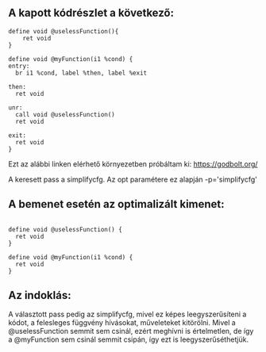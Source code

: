
## A kapott kódrészlet a következő:

```
define void @uselessFunction(){
    ret void
}

define void @myFunction(i1 %cond) {
entry:
  br i1 %cond, label %then, label %exit

then:
  ret void

unr:
  call void @uselessFunction()  
  ret void

exit:
  ret void
}
```

Ezt az alábbi linken elérhető környezetben próbáltam ki: https://godbolt.org/

A keresett pass a simplifycfg. Az opt paramétere ez alapján -p='simplifycfg'

## A bemenet esetén az optimalizált kimenet:

```

define void @uselessFunction() {
  ret void
}

define void @myFunction(i1 %cond) {
  ret void
}

```
## Az indoklás:

A választott pass pedig az simplifycfg, mivel ez képes leegyszerűsíteni a kódot, a felesleges függvény hívásokat, műveleteket kitörölni. Mivel a @uselessFunction semmit sem csinál, ezért meghívni is értelmetlen, de így a @myFunction sem csinál semmit csipán, így ezt is leegyszerűséthetjük.

